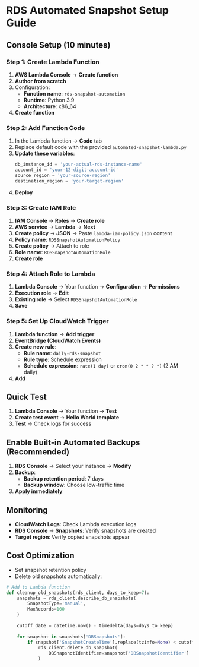 # RDS Automated Snapshot Setup Guide

## Console Setup (10 minutes)

### Step 1: Create Lambda Function
1. **AWS Lambda Console** → **Create function**
2. **Author from scratch**
3. Configuration:
   - **Function name**: `rds-snapshot-automation`
   - **Runtime**: Python 3.9
   - **Architecture**: x86_64
4. **Create function**

### Step 2: Add Function Code
1. In the Lambda function → **Code** tab
2. Replace default code with the provided `automated-snapshot-lambda.py`
3. **Update these variables**:
   ```python
   db_instance_id = 'your-actual-rds-instance-name'
   account_id = 'your-12-digit-account-id'
   source_region = 'your-source-region'
   destination_region = 'your-target-region'
   ```
4. **Deploy**

### Step 3: Create IAM Role
1. **IAM Console** → **Roles** → **Create role**
2. **AWS service** → **Lambda** → **Next**
3. **Create policy** → **JSON** → Paste `lambda-iam-policy.json` content
4. **Policy name**: `RDSSnapshotAutomationPolicy`
5. **Create policy** → Attach to role
6. **Role name**: `RDSSnapshotAutomationRole`
7. **Create role**

### Step 4: Attach Role to Lambda
1. **Lambda Console** → Your function → **Configuration** → **Permissions**
2. **Execution role** → **Edit**
3. **Existing role** → Select `RDSSnapshotAutomationRole`
4. **Save**

### Step 5: Set Up CloudWatch Trigger
1. **Lambda function** → **Add trigger**
2. **EventBridge (CloudWatch Events)**
3. **Create new rule**:
   - **Rule name**: `daily-rds-snapshot`
   - **Rule type**: Schedule expression
   - **Schedule expression**: `rate(1 day)` or `cron(0 2 * * ? *)` (2 AM daily)
4. **Add**

## Quick Test
1. **Lambda Console** → Your function → **Test**
2. **Create test event** → **Hello World template**
3. **Test** → Check logs for success

## Enable Built-in Automated Backups (Recommended)
1. **RDS Console** → Select your instance → **Modify**
2. **Backup**:
   - **Backup retention period**: 7 days
   - **Backup window**: Choose low-traffic time
3. **Apply immediately**

## Monitoring
- **CloudWatch Logs**: Check Lambda execution logs
- **RDS Console** → **Snapshots**: Verify snapshots are created
- **Target region**: Verify copied snapshots appear

## Cost Optimization
- Set snapshot retention policy
- Delete old snapshots automatically:

```python
# Add to Lambda function
def cleanup_old_snapshots(rds_client, days_to_keep=7):
    snapshots = rds_client.describe_db_snapshots(
        SnapshotType='manual',
        MaxRecords=100
    )
    
    cutoff_date = datetime.now() - timedelta(days=days_to_keep)
    
    for snapshot in snapshots['DBSnapshots']:
        if snapshot['SnapshotCreateTime'].replace(tzinfo=None) < cutoff_date:
            rds_client.delete_db_snapshot(
                DBSnapshotIdentifier=snapshot['DBSnapshotIdentifier']
            )
```